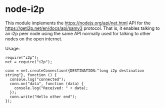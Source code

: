 # node-i2p

This module implements the https://nodejs.org/api/net.html API for the https://geti2p.net/en/docs/api/samv3 protocol. That is, it enables talking to an i2p peer node using the same API normally used for talking to other nodes on the open internet.

Usage:

    require("i2p");
    net = require("i2p");

    conn = net.createConnection({DESTINATION:"long i2p destination string"}, function () {
      console.log("connected");
      conn.on("data", function (data) {
        console.log("Received: " + data);
      });
      conn.write("Hello other end");
    });
